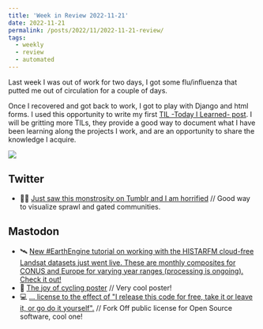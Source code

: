 ```yaml
---
title: 'Week in Review 2022-11-21'
date: 2022-11-21
permalink: /posts/2022/11/2022-11-21-review/
tags:
  - weekly
  - review
  - automated
---
```

Last week I was out of work for two days, I got some flu/influenza that putted me out of circulation for a couple of days. 

Once I recovered and got back to work, I got to play with Django and html forms. I used this opportunity to write my first [TIL -Today I Learned- post](https://luisnatera.com/posts/2022/11/til-connecting-html-forms-to-django-forms/). I will be gritting more TILs, they provide a good way to document what I have been learning along the projects I work, and are an opportunity to share the knowledge I acquire.

![]({{site.imgsurl}}2022-11-amsterdam.webp)

## Twitter
- 🚶‍♂️ [Just saw this monstrosity on Tumblr and I am horrified](https://twitter.com/certainrandom/status/1589979479178297344?s=61&t=_x3KMXvfanVzlRniwin3lg) // Good way to visualize sprawl and gated communities.

## Mastodon
- 🛰️ [New #EarthEngine tutorial on working with the HISTARFM cloud-free Landsat datasets just went live. These are monthly composites for CONUS and Europe for varying year ranges (processing is ongoing). Check it out!](https://mapstodon.space/@jstnbraaten/109360883528746859)
- 🚵 [The joy of cycling poster](https://toot.community/@EdwardPhilips/109354721780710175) // Very cool poster!
- 💻 [… license to the effect of "I release this code for free, take it or leave it, or go do it yourself".](https://merveilles.town/@klardotsh/109352788735817007) // Fork Off public license for Open Source software, cool one!